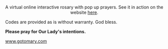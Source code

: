 <p  align="center">A virtual online interactive rosary with pop up prayers. See it in action on the website <a href="https://gotomary.github.io/VirtualOnlineRosary/">here</a>.

<p>Codes are provided as is without warranty. God bless.
  
  <p><strong>Please pray for Our Lady's intentions.</strong>
  <p> <a href="https://gotomary.com">www.gotomary.com</a></p></p></p>
